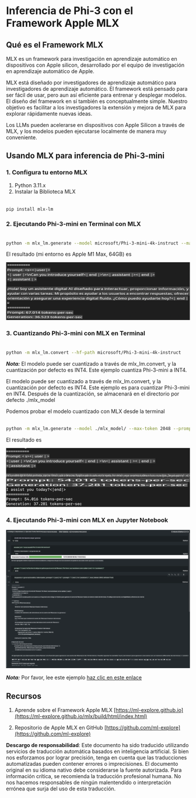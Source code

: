 # **Inferencia de Phi-3 con el Framework Apple MLX**

## **Qué es el Framework MLX**

MLX es un framework para investigación en aprendizaje automático en dispositivos con Apple silicon, desarrollado por el equipo de investigación en aprendizaje automático de Apple.

MLX está diseñado por investigadores de aprendizaje automático para investigadores de aprendizaje automático. El framework está pensado para ser fácil de usar, pero aun así eficiente para entrenar y desplegar modelos. El diseño del framework en sí también es conceptualmente simple. Nuestro objetivo es facilitar a los investigadores la extensión y mejora de MLX para explorar rápidamente nuevas ideas.

Los LLMs pueden acelerarse en dispositivos con Apple Silicon a través de MLX, y los modelos pueden ejecutarse localmente de manera muy conveniente.

## **Usando MLX para inferencia de Phi-3-mini**

### **1. Configura tu entorno MLX**

1. Python 3.11.x
2. Instalar la Biblioteca MLX

```bash

pip install mlx-lm

```

### **2. Ejecutando Phi-3-mini en Terminal con MLX**

```bash

python -m mlx_lm.generate --model microsoft/Phi-3-mini-4k-instruct --max-token 2048 --prompt  "<|user|>\nCan you introduce yourself<|end|>\n<|assistant|>"

```

El resultado (mi entorno es Apple M1 Max, 64GB) es

![Terminal](../../../../translated_images/01.5cb5f10f82619d0a98bc3584bf81264105a33d9d8559f125418a93b8d7527728.es.png)

### **3. Cuantizando Phi-3-mini con MLX en Terminal**

```bash

python -m mlx_lm.convert --hf-path microsoft/Phi-3-mini-4k-instruct

```

***Nota:*** El modelo puede ser cuantizado a través de mlx_lm.convert, y la cuantización por defecto es INT4. Este ejemplo cuantiza Phi-3-mini a INT4.

El modelo puede ser cuantizado a través de mlx_lm.convert, y la cuantización por defecto es INT4. Este ejemplo es para cuantizar Phi-3-mini en INT4. Después de la cuantización, se almacenará en el directorio por defecto ./mlx_model

Podemos probar el modelo cuantizado con MLX desde la terminal

```bash

python -m mlx_lm.generate --model ./mlx_model/ --max-token 2048 --prompt  "<|user|>\nCan you introduce yourself<|end|>\n<|assistant|>"

```

El resultado es

![INT4](../../../../translated_images/02.6ca278966b75435a31021b0a6f1f3b377102d7e59e7b90daf8f017c1a9876cb2.es.png)

### **4. Ejecutando Phi-3-mini con MLX en Jupyter Notebook**

![Notebook](../../../../translated_images/03.5b701d4bfe17c5d20c075f7d4c8d1201b8073c8e8196b364a9a19cbe684dd26a.es.png)

***Nota:*** Por favor, lee este ejemplo [haz clic en este enlace](../../../../code/03.Inference/MLX/MLX_DEMO.ipynb)

## **Recursos**

1. Aprende sobre el Framework Apple MLX [https://ml-explore.github.io](https://ml-explore.github.io/mlx/build/html/index.html)

2. Repositorio de Apple MLX en GitHub [https://github.com/ml-explore](https://github.com/ml-explore)

**Descargo de responsabilidad**:
Este documento ha sido traducido utilizando servicios de traducción automática basados en inteligencia artificial. Si bien nos esforzamos por lograr precisión, tenga en cuenta que las traducciones automatizadas pueden contener errores o imprecisiones. El documento original en su idioma nativo debe considerarse la fuente autorizada. Para información crítica, se recomienda la traducción profesional humana. No nos hacemos responsables de ningún malentendido o interpretación errónea que surja del uso de esta traducción.